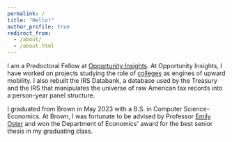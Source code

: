 ```yaml
---
permalink: /
title: "Hello!"
author_profile: true
redirect_from: 
  - /about/
  - /about.html
---
```


I am a Predoctoral Fellow at [Opportunity Insights](https://opportunityinsights.org). At Opportunity Insights, I have worked on projects studying the role of [colleges](https://www.nytimes.com/interactive/2023/07/24/upshot/ivy-league-elite-college-admissions.html) as engines of upward mobility. I also rebuilt the IRS Databank, a database used by the Treasury and the IRS that manipulates the universe of raw American tax records into a person-year panel structure. 

I graduated from Brown in May 2023 with a B.S. in Computer Science-Economics. At Brown, I was fortunate to be advised by Professor [Emily Oster](https://emilyoster.net) and won the Department of Economics' award for the best senior thesis in my graduating class. 
